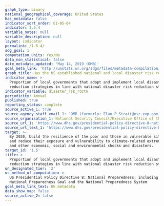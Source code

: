 ```yaml
---
graph_type: binary
national_geographical_coverage: United States
has_metadata: false
indicator_sort_order: 01-05-04
indicator: 1.5.4
variable_notes: null
variable_description: null
layout: indicator
permalink: /1-5-4/
sdg_goal: 1
computation_units: Yes/No
data_non_statistical: false
date_metadata_updated: 'May 14, 2019 (OMB)'
goal_meta_link: 'http://unstats.un.org/sdgs/files/metadata-compilation/Metadata-Goal-1.pdf'
graph_title: Has the US established national and local disaster risk reduction strategies?
indicator_name: >-
  Proportion of local governments that adopt and implement local disaster risk
  reduction strategies in line with national disaster risk reduction strategies
indicator_variable: disaster_rsk_rdctn
periodicity: Annual
published: true
reporting_status: complete
source_active_1: true
source_agency_staff_email_1: 'OMB (formerly: Elan_P_Strait@nsc.eop.gov)'
source_organisation_1: National Security Council/Executive Office of the President
source_url_1: 'https://www.dhs.gov/presidential-policy-directive-8-national-preparedness'
source_url_text_1: 'https://www.dhs.gov/presidential-policy-directive-8-national-preparedness'
target: >-
  By 2030, build the resilience of the poor and those in vulnerable situations
  and reduce their exposure and vulnerability to climate-related extreme events
  and other economic, social and environmental shocks and disasters.
target_id: '1.5'
title: >-
  Proportion of local governments that adopt and implement local disaster risk
  reduction strategies in line with national disaster risk reduction strategies
un_designated_tier: '2'
us_method_of_computation: >-
  US Presidential Policy Directive 8: National Preparedness, including the
  National Preparedness Goal and the National Preparedness System
goal_meta_link_text: UN metadata
data_show_map: false
source_active_2: false
---
```

